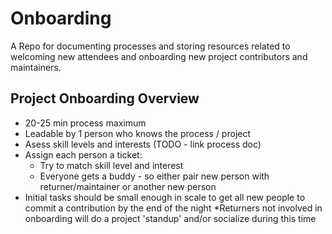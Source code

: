 # Onboarding
A Repo for documenting processes and storing resources related to welcoming new attendees and onboarding new project contributors and maintainers.

## Project Onboarding Overview
- 20-25 min process maximum
- Leadable by 1 person who knows the process / project
- Asess skill levels and interests (TODO - link process doc)
- Assign each person a ticket:
    - Try to match skill level and interest
    - Everyone gets a buddy - so either pair new person with returner/maintainer or another new person
- Initial tasks should be small enough in scale to get all new people to commit a contribution by the end of the night
*Returners not involved in onboarding will do a project 'standup' and/or socialize during this time

